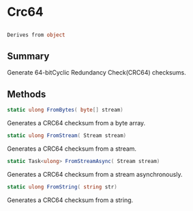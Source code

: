 # Crc64

## 
```c#
Derives from object
```

## Summary

Generate 64-bitCyclic Redundancy Check(CRC64) checksums.
## Methods

```c#
static ulong FromBytes( byte[] stream) 
```
Generates a CRC64 checksum from a byte array.
```c#
static ulong FromStream( Stream stream) 
```
Generates a CRC64 checksum from a stream.
```c#
static Task<ulong> FromStreamAsync( Stream stream) 
```
Generates a CRC64 checksum from a stream asynchronously.
```c#
static ulong FromString( string str) 
```
Generates a CRC64 checksum from a string.
